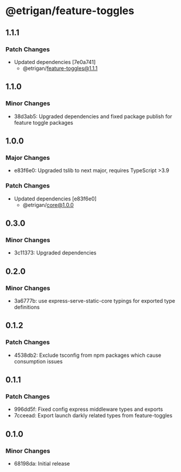 # @etrigan/feature-toggles

## 1.1.1

### Patch Changes

- Updated dependencies [7e0a741]
  - @etrigan/feature-toggles@1.1.1

## 1.1.0

### Minor Changes

- 38d3ab5: Upgraded dependencies and fixed package publish for feature toggle packages

## 1.0.0

### Major Changes

- e83f6e0: Upgraded tslib to next major, requires TypeScript >3.9

### Patch Changes

- Updated dependencies [e83f6e0]
  - @etrigan/core@1.0.0

## 0.3.0

### Minor Changes

- 3c11373: Upgraded dependencies

## 0.2.0

### Minor Changes

- 3a6777b: use express-serve-static-core typings for exported type definitions

## 0.1.2

### Patch Changes

- 4538db2: Exclude tsconfig from npm packages which cause consumption issues

## 0.1.1

### Patch Changes

- 996dd5f: Fixed config express middleware types and exports
- 7cceead: Export launch darkly related types from feature-toggles

## 0.1.0

### Minor Changes

- 68198da: Initial release

